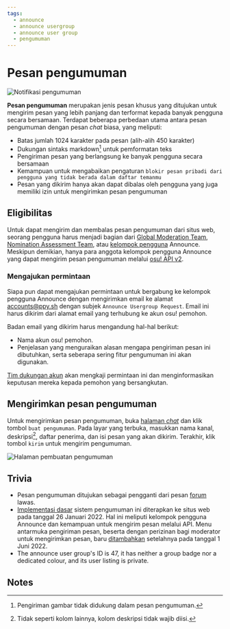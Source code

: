 ```yaml
---
tags:
  - announce
  - announce usergroup
  - announce user group
  - pengumuman
---
```


# Pesan pengumuman

![Notifikasi pengumuman](img/notification.png "Pesan notifikasi pengumuman")

**Pesan pengumuman** merupakan jenis pesan khusus yang ditujukan untuk mengirim pesan yang lebih panjang dan terformat kepada banyak pengguna secara bersamaan. Terdapat beberapa perbedaan utama antara pesan pengumuman dengan pesan *chat* biasa, yang meliputi:

- Batas jumlah 1024 karakter pada pesan (alih-alih 450 karakter)
- Dukungan sintaks markdown[^note-images] untuk pemformatan teks
- Pengiriman pesan yang berlangsung ke banyak pengguna secara bersamaan
- Kemampuan untuk mengabaikan pengaturan `blokir pesan pribadi dari pengguna yang tidak berada dalam daftar temanmu`
- Pesan yang dikirim hanya akan dapat dibalas oleh pengguna yang juga memiliki izin untuk mengirimkan pesan pengumuman

## Eligibilitas

Untuk dapat mengirim dan membalas pesan pengumuman dari situs web, seorang pengguna harus menjadi bagian dari [Global Moderation Team](/wiki/People/Global_Moderation_Team), [Nomination Assessment Team](/wiki/People/Nomination_Assessment_Team), atau [kelompok pengguna](/wiki/People/User_group) Announce. Meskipun demikian, hanya para anggota kelompok pengguna Announce yang dapat mengirim pesan pengumuman melalui [osu! API v2](https://osu.ppy.sh/docs/index.html#create-channel).

### Mengajukan permintaan

Siapa pun dapat mengajukan permintaan untuk bergabung ke kelompok pengguna Announce dengan mengirimkan email ke alamat [accounts@ppy.sh](mailto:accounts@ppy.sh) dengan subjek `Announce Usergroup Request`. Email ini harus dikirim dari alamat email yang terhubung ke akun osu! pemohon.

Badan email yang dikirim harus mengandung hal-hal berikut:

- Nama akun osu! pemohon.
- Penjelasan yang menguraikan alasan mengapa pengiriman pesan ini dibutuhkan, serta seberapa sering fitur pengumuman ini akan digunakan.

[Tim dukungan akun](/wiki/People/Account_support_team) akan mengkaji permintaan ini dan menginformasikan keputusan mereka kepada pemohon yang bersangkutan.

## Mengirimkan pesan pengumuman

Untuk mengirimkan pesan pengumuman, buka [halaman *chat*](https://osu.ppy.sh/community/chat) dan klik tombol `buat pengumuman`. Pada layar yang terbuka, masukkan nama kanal, deskripsi[^note-desc], daftar penerima, dan isi pesan yang akan dikirim. Terakhir, klik tombol `kirim` untuk mengirim pengumuman.

![Halaman pembuatan pengumuman](img/page.jpg "Halaman pembuatan pesan pengumuman")

## Trivia

- Pesan pengumuman ditujukan sebagai pengganti dari pesan [forum](/wiki/Community/Forum) lawas.
- [Implementasi dasar](https://github.com/ppy/osu-web/pull/8418) sistem pengumuman ini diterapkan ke situs web pada tanggal 26 Januari 2022. Hal ini meliputi kelompok pengguna Announce dan kemampuan untuk mengirim pesan melalui API. Menu antarmuka pengiriman pesan, beserta dengan perizinan bagi moderator untuk mengirimkan pesan, baru [ditambahkan](https://github.com/ppy/osu-web/pull/8747) setelahnya pada tanggal 1 Juni 2022.
- The announce user group's ID is 47, it has neither a group badge nor a dedicated colour, and its user listing is private.

## Notes

[^note-images]: Pengiriman gambar tidak didukung dalam pesan pengumuman.
[^note-desc]: Tidak seperti kolom lainnya, kolom deskripsi tidak wajib diisi.
